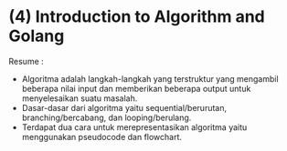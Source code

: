 (4) Introduction to Algorithm and Golang 
==
Resume :
- Algoritma adalah langkah-langkah yang terstruktur yang mengambil beberapa nilai input dan memberikan beberapa output untuk menyelesaikan suatu masalah.
- Dasar-dasar dari algoritma yaitu sequential/berurutan, branching/bercabang, dan looping/berulang.
- Terdapat dua cara untuk merepresentasikan algoritma yaitu menggunakan pseudocode dan flowchart.